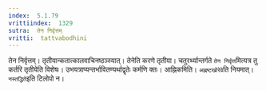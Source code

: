 ```yaml
---
index:  5.1.79
vrittiindex:  1329
sutra:  तेन निर्वृत्तम्
vritti:  tattvabodhini 
---
```


तेन निर्वृत्तम्। तृतीयान्कतात्कालवाचिनष्ठञ्स्यात्। तेनेति करणे तृतीया। चतुरर्थ्यान्तर्गते `तेन निर्वृत्त`मित्यत्र तु कर्तरि तृतीयेति विशेषः। उभयत्राप्यन्तर्भावितण्यर्थाद्वृतेः कर्मणि क्तः। आह्निकमिति। `अह्नष्टखोरेवे`ति नियमात्। `नस्तद्धिते`इति टिलोपो न।

